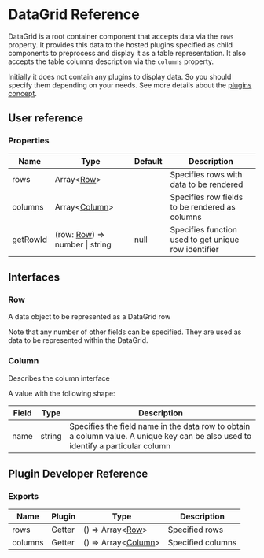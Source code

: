 # DataGrid Reference

DataGrid is a root container component that accepts data via the `rows` property. It provides this data to the hosted plugins specified as child components to preprocess and display it as a table representation. It also accepts the table columns description via the `columns` property.

Initially it does not contain any plugins to display data. So you should specify them depending on your needs. See more details about the [plugins concept](../README.md#plugins-overview).

## User reference

### Properties

Name | Type | Default | Description
-----|------|---------|------------
rows | Array&lt;[Row](#row)&gt; | | Specifies rows with data to be rendered
columns | Array&lt;[Column](#column)&gt; | | Specifies row fields to be rendered as columns
getRowId | (row: [Row](#row)) => number &#124; string | null | Specifies function used to get unique row identifier

## Interfaces

### Row

A data object to be represented as a DataGrid row

Note that any number of other fields can be specified. They are used as data to be represented within the DataGrid.

### Column

Describes the column interface

A value with the following shape:

Field | Type | Description
------|------|------------
name | string | Specifies the field name in the data row to obtain a column value. A unique key can be also used to identify a particular column

## Plugin Developer Reference

### Exports

Name | Plugin | Type | Description
-----|--------|------|------------
rows | Getter | () => Array&lt;[Row](#row)&gt; | Specified rows
columns | Getter | () => Array&lt;[Column](#column)&gt; | Specified columns

